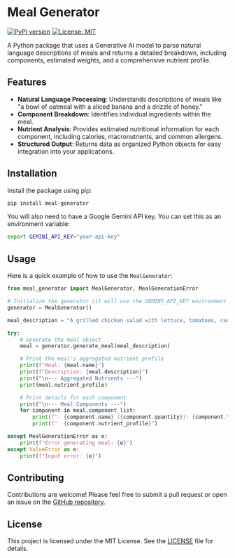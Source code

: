 # Meal Generator

[![PyPI version](https://badge.fury.io/py/meal-generator.svg)](https://badge.fury.io/py/meal-generator)
[![License: MIT](https://img.shields.io/badge/License-MIT-yellow.svg)](https://opensource.org/licenses/MIT)

A Python package that uses a Generative AI model to parse natural language descriptions of meals and returns a detailed breakdown, including components, estimated weights, and a comprehensive nutrient profile.

## Features

- **Natural Language Processing**: Understands descriptions of meals like "a bowl of oatmeal with a sliced banana and a drizzle of honey."
- **Component Breakdown**: Identifies individual ingredients within the meal.
- **Nutrient Analysis**: Provides estimated nutritional information for each component, including calories, macronutrients, and common allergens.
- **Structured Output**: Returns data as organized Python objects for easy integration into your applications.

## Installation

Install the package using pip:

```bash
pip install meal-generator
```

You will also need to have a Google Gemini API key. You can set this as an environment variable:

```bash
export GEMINI_API_KEY="your-api-key"
```

## Usage

Here is a quick example of how to use the `MealGenerator`:

```python
from meal_generator import MealGenerator, MealGenerationError

# Initialize the generator (it will use the GEMINI_API_KEY environment variable)
generator = MealGenerator()

meal_description = "A grilled chicken salad with lettuce, tomatoes, cucumbers, and a light vinaigrette dressing."

try:
    # Generate the meal object
    meal = generator.generate_meal(meal_description)

    # Print the meal's aggregated nutrient profile
    print(f"Meal: {meal.name}")
    print(f"Description: {meal.description}")
    print("\n--- Aggregated Nutrients ---")
    print(meal.nutrient_profile)

    # Print details for each component
    print("\n--- Meal Components ---")
    for component in meal.component_list:
        print(f"- {component.name} ({component.quantity}): {component.total_weight}g")
        print(f"  {component.nutrient_profile}")

except MealGenerationError as e:
    print(f"Error generating meal: {e}")
except ValueError as e:
    print(f"Input error: {e}")

```

## Contributing

Contributions are welcome! Please feel free to submit a pull request or open an issue on the [GitHub repository](https://github.com/your-username/meal-generator).

## License

This project is licensed under the MIT License. See the [LICENSE](LICENSE) file for details.